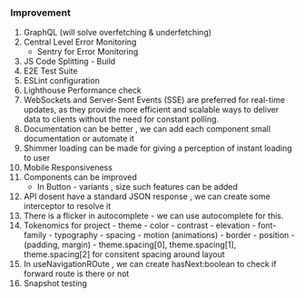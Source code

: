 ### Improvement

1. GraphQL (will solve overfetching & underfetching)
2. Central Level Error Monitoring
    - Sentry for Error Monitoring
3. JS Code Splitting - Build
4. E2E Test Suite
5. ESLint configuration
6. Lighthouse Performance check
7. WebSockets and Server-Sent Events (SSE) are preferred for real-time updates, as they provide more efficient and scalable ways to deliver data to clients without the need for constant polling.
8. Documentation can be better , we can add each component small documentation or automate it
9. Shimmer loading can be made for giving a perception of instant loading to user
10. Mobile Responsiveness
11. Components can be improved
    - In Button - variants , size such features can be added
12. API dosent have a standard JSON response , we can create some interceptor to resolve it 
13. There is a flicker in autocomplete - we can use autocomplete for this.
14. Tokenomics for project 
        - theme
            - color
            - contrast
            - elevation
            - font-family
            - typography
            - spacing
            - motion (animations)
            - border
            - position - (padding, margin) - theme.spacing[0], theme.spacing[1], theme.spacing[2] for   consitent spacing around layout
15. In useNavigationROute , we can create hasNext:boolean to check if forward route is there or not
16. Snapshot testing